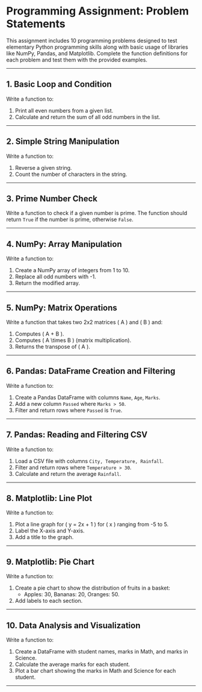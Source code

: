 # Programming Assignment: Problem Statements

This assignment includes 10 programming problems designed to test elementary Python programming skills along with basic usage of libraries like NumPy, Pandas, and Matplotlib. Complete the function definitions for each problem and test them with the provided examples.

---

## 1. Basic Loop and Condition
Write a function to:
1. Print all even numbers from a given list.
2. Calculate and return the sum of all odd numbers in the list.

---

## 2. Simple String Manipulation
Write a function to:
1. Reverse a given string.
2. Count the number of characters in the string.

---

## 3. Prime Number Check
Write a function to check if a given number is prime. The function should return `True` if the number is prime, otherwise `False`.

---

## 4. NumPy: Array Manipulation
Write a function to:
1. Create a NumPy array of integers from 1 to 10.
2. Replace all odd numbers with -1.
3. Return the modified array.

---

## 5. NumPy: Matrix Operations
Write a function that takes two 2x2 matrices \( A \) and \( B \) and:
1. Computes \( A + B \).
2. Computes \( A \times B \) (matrix multiplication).
3. Returns the transpose of \( A \).

---

## 6. Pandas: DataFrame Creation and Filtering
Write a function to:
1. Create a Pandas DataFrame with columns `Name`, `Age`, `Marks`.
2. Add a new column `Passed` where `Marks > 50`.
3. Filter and return rows where `Passed` is `True`.

---

## 7. Pandas: Reading and Filtering CSV
Write a function to:
1. Load a CSV file with columns `City, Temperature, Rainfall`.
2. Filter and return rows where `Temperature > 30`.
3. Calculate and return the average `Rainfall`.

---

## 8. Matplotlib: Line Plot
Write a function to:
1. Plot a line graph for \( y = 2x + 1 \) for \( x \) ranging from -5 to 5.
2. Label the X-axis and Y-axis.
3. Add a title to the graph.

---

## 9. Matplotlib: Pie Chart
Write a function to:
1. Create a pie chart to show the distribution of fruits in a basket:
   - Apples: 30, Bananas: 20, Oranges: 50.
2. Add labels to each section.

---

## 10. Data Analysis and Visualization
Write a function to:
1. Create a DataFrame with student names, marks in Math, and marks in Science.
2. Calculate the average marks for each student.
3. Plot a bar chart showing the marks in Math and Science for each student.

---
